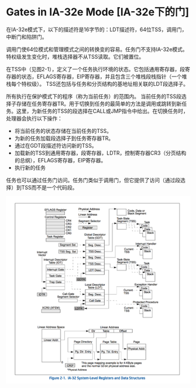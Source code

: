 # Gates in IA-32e Mode [IA-32e下的门]

在IA-32e模式下，以下的描述符是16字节的：LDT描述符，64位TSS，调用门，中断门和陷阱门。

调用门使64位模式和管理模式之间的转换变的容易。任务门不支持IA-32e模式。特权级发生变化时，堆栈选择器不从TSS读取。它们被置位。

在TSS中（见图2-1），定义了一个任务执行环境的状态。它包括通用寄存器，段寄存器的状态，EFLAGS寄存器，EIP寄存器，并且包含三个堆栈段栈指针（一个堆栈每个特权级）。 TSS还包括与任务和分页结构的基地址相关联的LDT段选择子。

所有执行在保护模式下的程序（称为当前任务）的范围内。 当前任务的TSS段选择子存储在任务寄存器TR。用于切换到任务的最简单的方法是调用或跳转到新任务。这里，为新任务的TSS的段选择在CALL或JMP指令中给出。在切换任务时，处理器会执行以下操作：
- 将当前任务的状态存储在当前任务的TSS。
- 为新的任务加载段选择子到任务寄存器TR。 
- 通过在GDT段描述符访问新的TSS。
- 加载新的TSS到通用寄存器，段寄存器，LDTR，控制寄存器CR3（分页结构的总纲），EFLAGS寄存器，EIP寄存器。
- 执行新的任务
  
任务也可以通过任务门访问。任务门类似于调用门，但它提供了访问（通过段选择）到TSS而不是一个代码段。

  
![](../../img/IA32-MAIN.png)